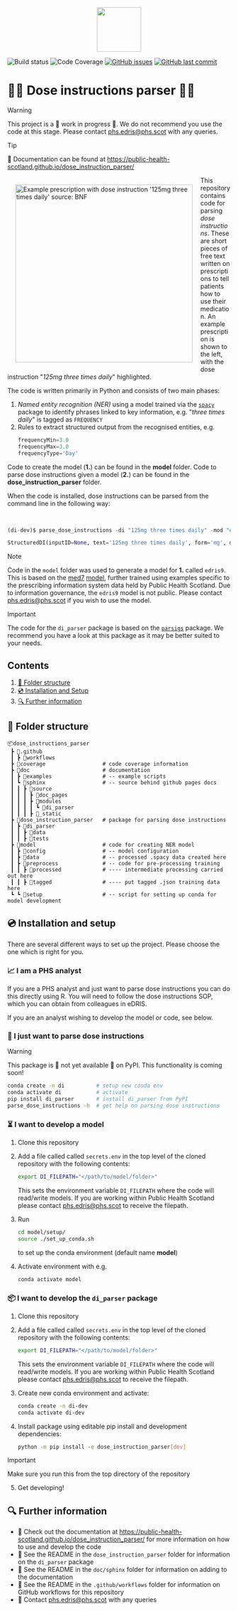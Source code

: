 <div align="center">
  <img src="doc/sphinx/source/_static/phs-logo.png" height=100>
</div>

![Build status](https://github.com/Public-Health-Scotland/dose_instruction_parser/actions/workflows/tests.yml/badge.svg)
![Code Coverage](https://img.shields.io/badge/Code%20Coverage-94%25-success?style=flat)
[![GitHub issues](https://img.shields.io/github/issues/Public-Health-Scotland/dose_instruction_parser)](https://github.com/Public-Health-Scotland/dose_instruction_parser/issues)
[![GitHub last commit](https://img.shields.io/github/last-commit/Public-Health-Scotland/dose_instruction_parser)](https://github.com/Public-Health-Scotland/dose_instruction_parser/commits/main)

# 💊📝 Dose instructions parser 💊📝

> [!WARNING]
> This project is a 🚧 work in progress 🚧. We do not recommend you use the code at this stage. Please contact [phs.edris@phs.scot](mailto:phs.edris@phs.scot) with any queries. 

> [!TIP]
> 📓 Documentation can be found at https://public-health-scotland.github.io/dose_instruction_parser/

<img alt="Example prescription with dose instruction '125mg three times daily' source: BNF" align="left" style="width: 400px; margin:18px" src="doc/sphinx/source/_static/bnf_prescription_example.png">

This repository contains code for parsing *dose instructions*. These are short pieces of 
free text written on prescriptions to tell patients how to use their medication. An example
prescription is shown to the left, with the dose instruction "*125mg three times daily*" highlighted.

The code is written primarily in Python and consists of two main phases:

1. *Named entity recognition (NER)* using a model trained via the [`spacy`](https://spacy.io)  package to identify phrases linked to key information, e.g. "*three times daily*" is tagged as `FREQUENCY`
2. Rules to extract structured output from the recognised entities, e.g. 
   ```python
   frequencyMin=3.0
   frequencyMax=3.0
   frequencyType='Day'
   ```

Code to create the model (**1.**) can be found in the **model** folder.
Code to parse dose instructions given a model (**2.**) can be found in the **dose_instruction_parser** folder.

When the code is installed, dose instructions can be parsed from the command line in the following way:

<br clear="left"/>

```py
(di-dev)$ parse_dose_instructions -di "125mg three times daily" -mod "en_edris9"

StructuredDI(inputID=None, text='125mg three times daily', form='mg', dosageMin=125.0, dosageMax=125.0, frequencyMin=3.0, frequencyMax=3.0, frequencyType='Day', durationMin=None, durationMax=None, durationType=None, asRequired=False, asDirected=False)
```

> [!NOTE]
> Code in the `model` folder was used to generate a model for **1.** called `edris9`. This is based on the [med7](https://www.sciencedirect.com/science/article/abs/pii/S0933365721000798) [model](https://huggingface.co/kormilitzin/en_core_med7_lg/tree/main), further trained using examples specific to the prescribing information system data held by Public Health Scotland. Due to information governance, the `edris9` model is not public. Please contact [phs.edris@phs.scot](mailto:phs.edris@phs.scot) if you wish to use the model.

> [!IMPORTANT]
> The code for the `di_parser` package is based on the [`parsigs`](https://github.com/royashcenazi/parsigs) package. We recommend you have a look at this package as it may be better suited to your needs.

## Contents

1. [📁 Folder structure](#-folder-structure)
1. [💿 Installation and Setup](#-installation-and-setup)
1. [🔍 Further information](#-further-information)

## 📁 Folder structure

```
📦dose_instructions_parser
 ┣ 📂.github
 ┃ ┣ 📂workflows                
 ┣ 📂coverage                  # code coverage information 
 ┣ 📂doc                       # documentation
 ┃ ┣ 📂examples                # -- example scripts
 ┃ ┗ 📂sphinx                  # -- source behind github pages docs
 ┃ ┃ ┣ 📂source
 ┃ ┃ ┃ ┣ 📂doc_pages
 ┃ ┃ ┃ ┣ 📂modules
 ┃ ┃ ┃ ┃ ┗ 📂di_parser
 ┃ ┃ ┃ ┣ 📂_static
 ┣ 📂dose_instruction_parser   # package for parsing dose instructions
 ┃ ┣ 📂di_parser
 ┃ ┃ ┣ 📂data
 ┃ ┃ ┣ 📂tests
 ┣ 📂model                     # code for creating NER model
 ┃ ┣ 📂config                  # -- model configuration 
 ┃ ┣ 📂data                    # -- processed .spacy data created here
 ┃ ┣ 📂preprocess              # -- code for pre-processing training     
 ┃ ┃ ┣ 📂processed             # ---- intermediate processing carried out here
 ┃ ┃ ┣ 📂tagged                # ---- put tagged .json training data here
 ┗ ┗ 📂setup                   # -- script for setting up conda for model development
```

## 💿 Installation and setup

There are several different ways to set up the project. Please choose the one which is right for you.

### 📈 I am a PHS analyst 

If you are a PHS analyst and just want to parse dose instructions you can do this directly using R. You will need to follow the dose instructions SOP, which you can obtain from colleagues in eDRIS.

If you are an analyst wishing to develop the model or code, see below.

### 💊 I just want to parse dose instructions
> [!WARNING]
> This package is 🚧 not yet available 🚧 on PyPI. This functionality is coming soon!

```bash
conda create -n di          # setup new conda env
conda activate di           # activate
pip install di_parser       # install di_parser from PyPI
parse_dose_instructions -h  # get help on parsing dose instructions
```

### ⏳ I want to develop a model

1.  Clone this repository
1.  Add a file called called `secrets.env` in the top level of the cloned    repository with the following contents:

    ```bash
    export DI_FILEPATH="</path/to/model/folder>"
    ```

    This sets the environment variable `DI_FILEPATH` where the code will read/write models. If you are working within Public Health Scotland please contact
    [phs.edris@phs.scot](mailto:phs.edris@phs.scot) to receive the filepath. 
1. Run  
    ```bash
    cd model/setup/
    source ./set_up_conda.sh
    ``` 
    to set up the conda environment (default name **model**)
1. Activate environment with e.g. 
    ```bash
    conda activate model
    ```

### 📦 I want to develop the `di_parser` package 

1.  Clone this repository
2.  Add a file called called `secrets.env` in the top level of the cloned    repository with the following contents:

    ```bash
    export DI_FILEPATH="</path/to/model/folder>"
    ```

    This sets the environment variable `DI_FILEPATH` where the code will read/write models. If you are working within Public Health Scotland please contact
    [phs.edris@phs.scot](mailto:phs.edris@phs.scot) to receive the filepath. 
3. Create new conda environment and activate: 
    ```bash
    conda create -n di-dev
    conda activate di-dev
    ```
4. Install package using editable pip install and development dependencies: 
    ```bash
    python -m pip install -e dose_instruction_parser[dev]
    ```
  > [!IMPORTANT]
  > Make sure you run this from the top directory of the repository
5. Get developing! 

## 🔍 Further information

* 📓 Check out the documentation at https://public-health-scotland.github.io/dose_instruction_parser/ for more information on how to use and develop the code
* 💊 See the README in the `dose_instruction_parser` folder for information on the `di_parser` package
* 🔧 See the README in the `doc/sphinx` folder for information on adding to the documentation
* 👷 See the README in the `.github/workflows` folder for information on GitHub workflows for this repository
* 📧 Contact [phs.edris@phs.scot](mailto:phs.edris@phs.scot) with any queries

